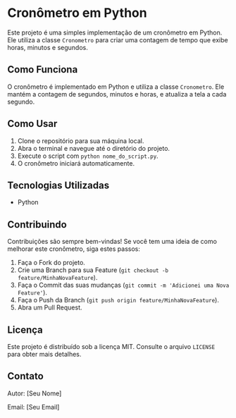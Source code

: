 <html>
      <h1>Cronômetro em Python</h1>
        <p>Este projeto é uma simples implementação de um cronômetro em Python. Ele utiliza a classe <code>Cronometro</code> para criar uma contagem de tempo que exibe horas, minutos e segundos.</p>
        <h2>Como Funciona</h2>
        <p>O cronômetro é implementado em Python e utiliza a classe <code>Cronometro</code>. Ele mantém a contagem de segundos, minutos e horas, e atualiza a tela a cada segundo.</p>
        <h2>Como Usar</h2>
        <ol>
            <li>Clone o repositório para sua máquina local.</li>
            <li>Abra o terminal e navegue até o diretório do projeto.</li>
            <li>Execute o script com <code>python nome_do_script.py</code>.</li>
            <li>O cronômetro iniciará automaticamente.</li>
        </ol>
        <h2>Tecnologias Utilizadas</h2>
        <ul>
            <li>Python</li>
        </ul>
        <h2>Contribuindo</h2>
        <p>Contribuições são sempre bem-vindas! Se você tem uma ideia de como melhorar este cronômetro, siga estes passos:</p>
        <ol>
            <li>Faça o Fork do projeto.</li>
            <li>Crie uma Branch para sua Feature (<code>git checkout -b feature/MinhaNovaFeature</code>).</li>
            <li>Faça o Commit das suas mudanças (<code>git commit -m 'Adicionei uma Nova Feature'</code>).</li>
            <li>Faça o Push da Branch (<code>git push origin feature/MinhaNovaFeature</code>).</li>
            <li>Abra um Pull Request.</li>
        </ol>
        <h2>Licença</h2>
        <p>Este projeto é distribuído sob a licença MIT. Consulte o arquivo <code>LICENSE</code> para obter mais detalhes.</p>
        <h2>Contato</h2>
        <p>Autor: [Seu Nome]</p>
        <p>Email: [Seu Email]</p>
</html>
